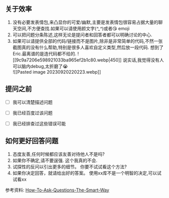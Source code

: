 ## 关于效率
1. 没有必要发表情包,来凸显你的可爱/幽默,主要是发表情包很容易占据大量的聊天空间,不方便查找.如果可以请使用颜文字(*^_^*)或者😘 emoji
2. 可以把问题分条陈述,这样无论是提问者和回答者都可以明确讨论的中心.
3. 如果可以请提供全部的代码/链接而不是图片,除非是非常简单的代码,不然一张截图真的没有什么帮助,特别是很多人喜欢自定义类型,然后放一段代码. 想到了Eric.最离谱的是连代码都不给的. 
![[9c9a7206e598921033ba965ef2b1c80.webp|450]]
说实话,我觉得没有人可以脑内debug,太折磨了😭  
![[Pasted image 20230920220223.webp]]
## 提问之前

- [ ] 我可以清楚描述问题
- [ ] 我已经百度过该问题
- [ ] 我已经排查过这些错误可能


## 如何更好回答问题
1. 态度友善,任何时候都应该友善对待他人不是吗?
2. 如果你不确定,请不要逞强. 这个我真的不会.
3. 试探性的反问以引出更多的细节。 你要不试试看这个方法?
4. 如果你决定回答，就请给出好的答案。 使用xx库不是一个明智的决定,可以试试看xx

参考资料: [How-To-Ask-Questions-The-Smart-Way](https://github.com/ryanhanwu/How-To-Ask-Questions-The-Smart-Way/blob/main/README-zh_CN.md)

